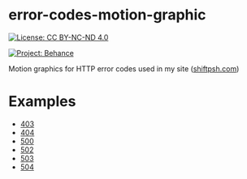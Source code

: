 # error-codes-motion-graphic
[![License: CC BY-NC-ND 4.0](https://licensebuttons.net/l/by-nc-nd/4.0/80x15.png)](http://creativecommons.org/licenses/by-nc-nd/4.0/)

[![Project: Behance](https://img.shields.io/badge/Project-Behance-blue.svg)](https://www.behance.net/gallery/51558361/HTTP-Error-Codes-Motion-Graphic)

Motion graphics for HTTP error codes used in my site ([shiftpsh.com](https://shiftpsh.com))

# Examples
- [403](https://shiftpsh.com/_error/403.html)
- [404](https://shiftpsh.com/_error/404.html)
- [500](https://shiftpsh.com/_error/500.html)
- [502](https://shiftpsh.com/_error/502.html)
- [503](https://shiftpsh.com/_error/503.html)
- [504](https://shiftpsh.com/_error/504.html)
